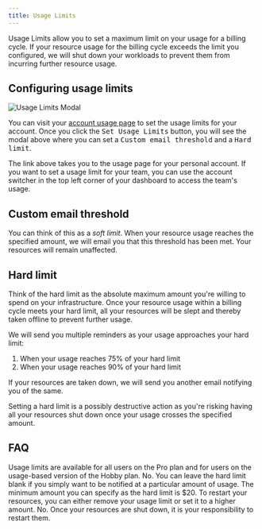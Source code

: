 ```yaml
---
title: Usage Limits
---
```


<PriorityBoardingBanner />

Usage Limits allow you to set a maximum limit on your usage for a billing cycle. If your resource usage for the billing cycle exceeds the limit you configured, we will shut down your workloads to prevent them from incurring further resource usage.

## Configuring usage limits

<Image src="https://res.cloudinary.com/railway/image/upload/v1694775828/usage-limits_hzv9ee.png" alt="Usage Limits Modal" layout="responsive" width={1252} height={1150} />

You can visit your [account usage page](https://railway.app/account/usage) to set the usage limits for your account. Once you click the <kbd>Set Usage Limits</kbd> button, you will see the modal above where you can set a <kbd>Custom email threshold</kbd> and a <kbd>Hard limit</kbd>.

<Banner variant="info">The link above takes you to the usage page for your personal account. If you want to set a usage limit for your team, you can use the account switcher in the top left corner of your dashboard to access the team's usage.</Banner>

## Custom email threshold

You can think of this as a _soft limit_. When your resource usage reaches the specified amount, we will email you that this threshold has been met. Your resources will remain unaffected.

## Hard limit

Think of the hard limit as the absolute maximum amount you're willing to spend on your infrastructure. Once your resource usage within a billing cycle meets your hard limit, all your resources will be slept and thereby taken offline to prevent further usage.

We will send you multiple reminders as your usage approaches your hard limit:

1. When your usage reaches 75% of your hard limit
2. When your usage reaches 90% of your hard limit

If your resources are taken down, we will send you another email notifying you of the same.

<Banner variant="danger">Setting a hard limit is a possibly destructive action as you're risking having all your resources shut down once your usage crosses the specified amount.</Banner>

## FAQ

<Collapse title="Can I set a usage limit?">
Usage limits are available for all users on the Pro plan and for users on the usage-based version of the Hobby plan.
</Collapse>

<Collapse title="Do I need to set a hard limit to set a custom email threshold?">
No. You can leave the hard limit blank if you simply want to be notified at a particular amount of usage.
</Collapse>

<Collapse title="What is the minimum hard limit?">
The minimum amount you can specify as the hard limit is $20.
</Collapse>

<Collapse title="How can I restart my resources if I hit my usage limit?">
To restart your resources, you can either remove your usage limit or set it to a higher amount.
</Collapse>

<Collapse title="Will my resources be automatically started during the next billing cycle?">
No. Once your resources are shut down, it is your responsibility to restart them.
</Collapse>
